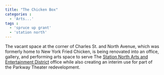 ```yaml
---
title: "The Chicken Box"
categories :
  - 'Arts...'
tags :
  - 'spruce up grant'
  - 'station north'
---
```


The vacant space at the corner of Charles St. and North Avenue, which was formerly home to New York Fried Chicken, is being renovated into an office, gallery, and performing arts space to serve The [Station North Arts and Entertainment District][SNAED] office while also creating an interim use for part of the Parkway Theater redevelopment.

[SNAED]: http://www.stationnorth.org/

